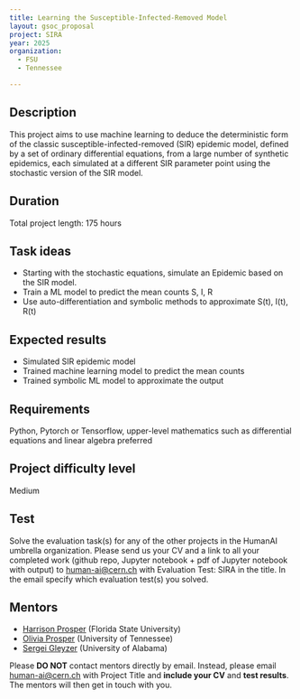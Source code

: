 ```yaml
---
title: Learning the Susceptible-Infected-Removed Model
layout: gsoc_proposal
project: SIRA
year: 2025
organization:
  - FSU
  - Tennessee

---
```


## Description
This project aims to use machine learning to deduce the deterministic form of the classic susceptible-infected-removed (SIR) epidemic model, defined by a set of ordinary differential equations, from a large number of synthetic epidemics, each simulated at a different SIR parameter point using the stochastic version of the SIR model.

## Duration
Total project length: 175 hours

## Task ideas
 * Starting with the stochastic equations, simulate an Epidemic based on the SIR model.
 * Train a ML model to predict the mean counts S, I, R
 * Use auto-differentiation and symbolic methods to approximate S(t), I(t), R(t)

## Expected results
 * Simulated SIR epidemic model
 * Trained machine learning model to predict the mean counts
 * Trained symbolic ML model to approximate the output

## Requirements
Python, Pytorch or Tensorflow, upper-level mathematics such as differential equations and linear algebra preferred

## Project difficulty level
Medium

## Test
Solve the evaluation task(s) for any of the other projects in the HumanAI umbrella organization.  Please send us your CV and a link to all your completed work (github repo, Jupyter notebook + pdf of Jupyter notebook with output) to [human-ai@cern.ch](mailto:human-ai@cern.ch) with Evaluation Test: SIRA in the title. In the email specify which evaluation test(s) you solved.

## Mentors
  * [Harrison Prosper](mailto:human-ai@cern.ch) (Florida State University)
  * [Olivia Prosper](mailto:human-ai@cern.ch) (University of Tennessee)
  * [Sergei Gleyzer](mailto:human-ai@cern.ch) (University of Alabama)

Please **DO NOT** contact mentors directly by email. Instead, please email [human-ai@cern.ch](mailto:human-ai@cern.ch) with Project Title and **include your CV** and **test results**. The mentors will then get in touch with you.
